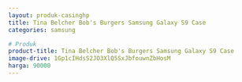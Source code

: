 ```yaml
---
layout: produk-casinghp
title: Tina Belcher Bob's Burgers Samsung Galaxy S9 Case
categories: samsung

# Produk
product-title: Tina Belcher Bob's Burgers Samsung Galaxy S9 Case
image-drive: 1Gp1cIHdsS2JO3XlQ5SxJbfouwnZbHosM
harga: 90000
---
```


